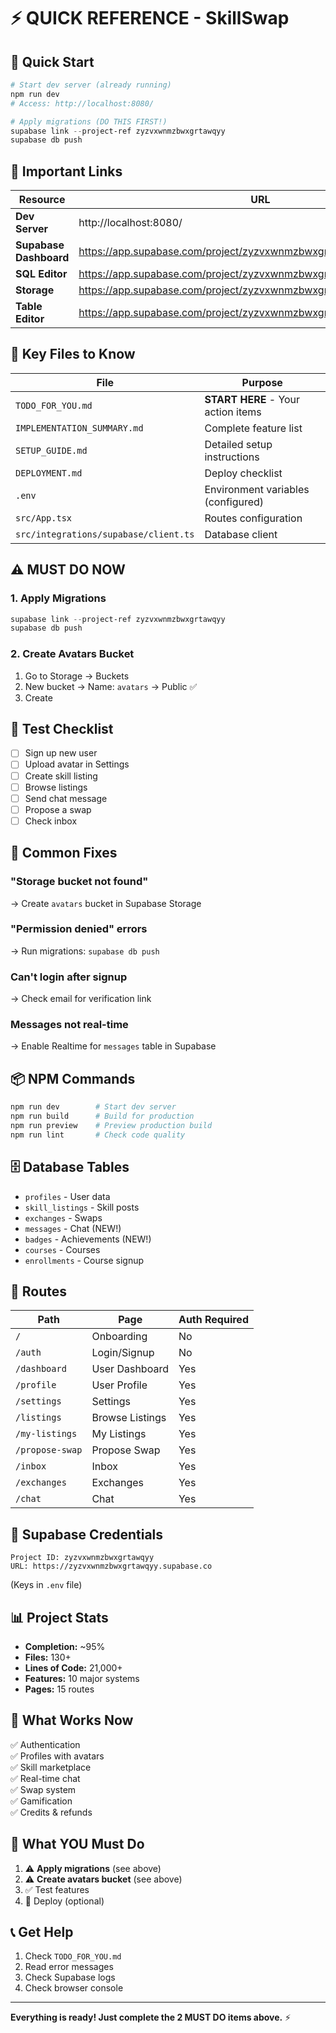 # ⚡ QUICK REFERENCE - SkillSwap

## 🚀 Quick Start

```powershell
# Start dev server (already running)
npm run dev
# Access: http://localhost:8080/

# Apply migrations (DO THIS FIRST!)
supabase link --project-ref zyzvxwnmzbwxgrtawqyy
supabase db push
```

## 🔗 Important Links

| Resource | URL |
|----------|-----|
| **Dev Server** | http://localhost:8080/ |
| **Supabase Dashboard** | https://app.supabase.com/project/zyzvxwnmzbwxgrtawqyy |
| **SQL Editor** | https://app.supabase.com/project/zyzvxwnmzbwxgrtawqyy/sql |
| **Storage** | https://app.supabase.com/project/zyzvxwnmzbwxgrtawqyy/storage/buckets |
| **Table Editor** | https://app.supabase.com/project/zyzvxwnmzbwxgrtawqyy/editor |

## 📁 Key Files to Know

| File | Purpose |
|------|---------|
| `TODO_FOR_YOU.md` | **START HERE** - Your action items |
| `IMPLEMENTATION_SUMMARY.md` | Complete feature list |
| `SETUP_GUIDE.md` | Detailed setup instructions |
| `DEPLOYMENT.md` | Deploy checklist |
| `.env` | Environment variables (configured) |
| `src/App.tsx` | Routes configuration |
| `src/integrations/supabase/client.ts` | Database client |

## ⚠️ MUST DO NOW

### 1. Apply Migrations
```powershell
supabase link --project-ref zyzvxwnmzbwxgrtawqyy
supabase db push
```

### 2. Create Avatars Bucket
1. Go to Storage → Buckets
2. New bucket → Name: `avatars` → Public ✅
3. Create

## 🧪 Test Checklist

- [ ] Sign up new user
- [ ] Upload avatar in Settings
- [ ] Create skill listing
- [ ] Browse listings
- [ ] Send chat message
- [ ] Propose a swap
- [ ] Check inbox

## 🐛 Common Fixes

### "Storage bucket not found"
→ Create `avatars` bucket in Supabase Storage

### "Permission denied" errors  
→ Run migrations: `supabase db push`

### Can't login after signup
→ Check email for verification link

### Messages not real-time
→ Enable Realtime for `messages` table in Supabase

## 📦 NPM Commands

```powershell
npm run dev        # Start dev server
npm run build      # Build for production
npm run preview    # Preview production build
npm run lint       # Check code quality
```

## 🗄️ Database Tables

- `profiles` - User data
- `skill_listings` - Skill posts
- `exchanges` - Swaps
- `messages` - Chat (NEW!)
- `badges` - Achievements (NEW!)
- `courses` - Courses
- `enrollments` - Course signup

## 🎨 Routes

| Path | Page | Auth Required |
|------|------|---------------|
| `/` | Onboarding | No |
| `/auth` | Login/Signup | No |
| `/dashboard` | User Dashboard | Yes |
| `/profile` | User Profile | Yes |
| `/settings` | Settings | Yes |
| `/listings` | Browse Listings | Yes |
| `/my-listings` | My Listings | Yes |
| `/propose-swap` | Propose Swap | Yes |
| `/inbox` | Inbox | Yes |
| `/exchanges` | Exchanges | Yes |
| `/chat` | Chat | Yes |

## 🔑 Supabase Credentials

```
Project ID: zyzvxwnmzbwxgrtawqyy
URL: https://zyzvxwnmzbwxgrtawqyy.supabase.co
```
(Keys in `.env` file)

## 📊 Project Stats

- **Completion:** ~95%
- **Files:** 130+
- **Lines of Code:** 21,000+
- **Features:** 10 major systems
- **Pages:** 15 routes

## 🎯 What Works Now

✅ Authentication  
✅ Profiles with avatars  
✅ Skill marketplace  
✅ Real-time chat  
✅ Swap system  
✅ Gamification  
✅ Credits & refunds  

## 🚨 What YOU Must Do

1. ⚠️ **Apply migrations** (see above)
2. ⚠️ **Create avatars bucket** (see above)
3. ✅ Test features
4. 🚀 Deploy (optional)

## 📞 Get Help

1. Check `TODO_FOR_YOU.md`
2. Read error messages
3. Check Supabase logs
4. Check browser console

---

**Everything is ready! Just complete the 2 MUST DO items above.** ⚡
